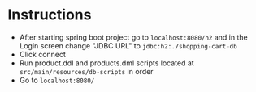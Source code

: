 # Instructions
* After starting spring boot project go to `localhost:8080/h2` and in the Login screen change "JDBC URL" to `jdbc:h2:./shopping-cart-db`
* Click connect
* Run product.ddl and products.dml scripts located at `src/main/resources/db-scripts` in order
* Go to `localhost:8080/`
